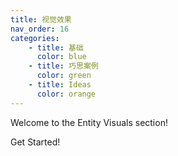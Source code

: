 ```yaml
---
title: 视觉效果
nav_order: 16
categories:
    - title: 基础
      color: blue
    - title: 巧思案例
      color: green
    - title: Ideas
      color: orange
---
```


Welcome to the Entity Visuals section!

<BButton color="blue" link="introduction">Get Started!</BButton>
